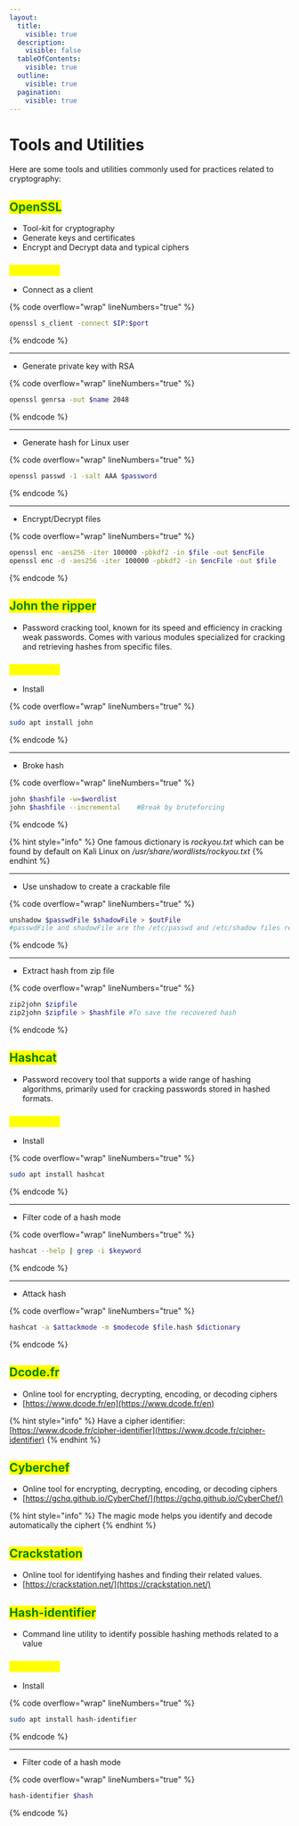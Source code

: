 ```yaml
---
layout:
  title:
    visible: true
  description:
    visible: false
  tableOfContents:
    visible: true
  outline:
    visible: true
  pagination:
    visible: true
---
```


# Tools and Utilities

Here are some tools and utilities commonly used for practices related to cryptography:

## <mark style="color:green;">OpenSSL</mark>

* Tool-kit for cryptography
* Generate keys and certificates
* Encrypt and Decrypt data and typical ciphers

### <mark style="color:yellow;">**Commands**</mark>

* Connect as a client

{% code overflow="wrap" lineNumbers="true" %}
```bash
openssl s_client -connect $IP:$port
```
{% endcode %}

***

* Generate private key with RSA

{% code overflow="wrap" lineNumbers="true" %}
```bash
openssl genrsa -out $name 2048
```
{% endcode %}

***

* Generate hash for Linux user

{% code overflow="wrap" lineNumbers="true" %}
```bash
openssl passwd -1 -salt AAA $password
```
{% endcode %}

***

* Encrypt/Decrypt files

{% code overflow="wrap" lineNumbers="true" %}
```bash
openssl enc -aes256 -iter 100000 -pbkdf2 -in $file -out $encFile
openssl enc -d -aes256 -iter 100000 -pbkdf2 -in $encFile -out $file
```
{% endcode %}

## <mark style="color:green;">John the ripper</mark>

* Password cracking tool, known for its speed and efficiency in cracking weak passwords. Comes with various modules specialized for cracking and retrieving hashes from specific files.

### <mark style="color:yellow;">Commands</mark>

* Install

{% code overflow="wrap" lineNumbers="true" %}
```bash
sudo apt install john
```
{% endcode %}

***

* Broke hash

{% code overflow="wrap" lineNumbers="true" %}
```bash
john $hashfile -w=$wordlist 
john $hashfile --incremental    #Break by bruteforcing
```
{% endcode %}

{% hint style="info" %}
One famous dictionary is _rockyou.txt_ which can be found by default on Kali Linux on _/usr/share/wordlists/rockyou.txt_
{% endhint %}

***

* Use unshadow to create a crackable file

{% code overflow="wrap" lineNumbers="true" %}
```bash
unshadow $passwdFile $shadowFile > $outFile
#passwdFile and shadowFile are the /etc/passwd and /etc/shadow files respectively
```
{% endcode %}

***

* Extract hash from zip file

{% code overflow="wrap" lineNumbers="true" %}
```bash
zip2john $zipfile
zip2john $zipfile > $hashfile #To save the recovered hash
```
{% endcode %}

## <mark style="color:green;">Hashcat</mark>

* Password recovery tool that supports a wide range of hashing algorithms, primarily used for cracking passwords stored in hashed formats.

### <mark style="color:yellow;">Commands</mark>

* Install

{% code overflow="wrap" lineNumbers="true" %}
```bash
sudo apt install hashcat
```
{% endcode %}

***

* Filter code of a hash mode

{% code overflow="wrap" lineNumbers="true" %}
```bash
hashcat --help | grep -i $keyword
```
{% endcode %}

***

* Attack hash

{% code overflow="wrap" lineNumbers="true" %}
```bash
hashcat -a $attackmode -m $modecode $file.hash $dictionary
```
{% endcode %}

## <mark style="color:green;">Dcode.fr</mark>

* Online tool for encrypting, decrypting, encoding, or decoding ciphers
* [https://www.dcode.fr/en](https://www.dcode.fr/en)

{% hint style="info" %}
Have a cipher identifier: [https://www.dcode.fr/cipher-identifier](https://www.dcode.fr/cipher-identifier)
{% endhint %}

## <mark style="color:green;">Cyberchef</mark>

* Online tool for encrypting, decrypting, encoding, or decoding ciphers
* [https://gchq.github.io/CyberChef/](https://gchq.github.io/CyberChef/)

{% hint style="info" %}
The magic mode helps you identify and decode automatically the ciphert
{% endhint %}

## <mark style="color:green;">Crackstation</mark>

* Online tool for identifying hashes and finding their related values.
* [https://crackstation.net/](https://crackstation.net/)

## <mark style="color:green;">Hash-identifier</mark>

* Command line utility to identify possible hashing methods related to a value

### <mark style="color:yellow;">Commands</mark>

* Install

{% code overflow="wrap" lineNumbers="true" %}
```bash
sudo apt install hash-identifier
```
{% endcode %}

***

* Filter code of a hash mode

{% code overflow="wrap" lineNumbers="true" %}
```bash
hash-identifier $hash
```
{% endcode %}
